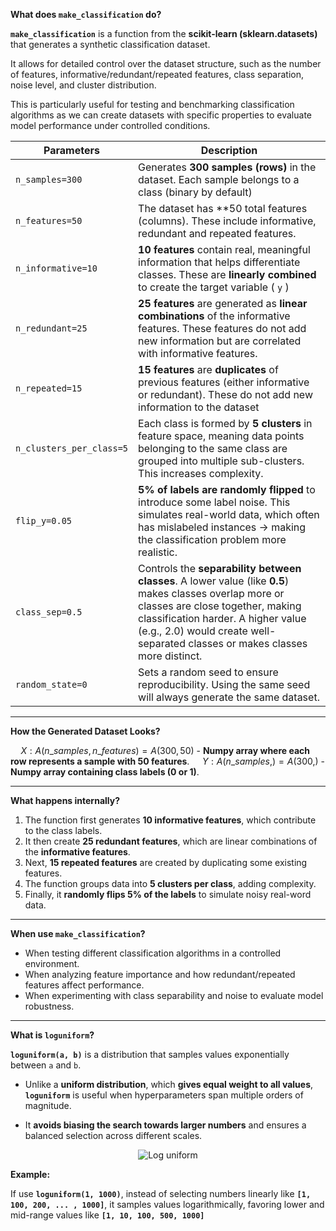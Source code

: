**What does `make_classification` do?**

**`make_classification`** is a function from the **scikit-learn (sklearn.datasets)** that generates a synthetic classification dataset. 

It allows for detailed control over the dataset structure, such as the number of features, informative/redundant/repeated features, class separation, noise level, and cluster distribution.

This is particularly useful for testing and benchmarking classification algorithms as we can create datasets with specific properties to evaluate model performance under controlled conditions.

<center>

| **Parameters** | **Description** |
| ------- | -----|
|  `n_samples=300` | Generates **300 samples (rows)** in the dataset. Each sample belongs to a class (binary by default) |
| `n_features=50` | The dataset has **50 total features (columns). These include informative, redundant and repeated features. | 
| `n_informative=10` | **10 features** contain real, meaningful information that helps differentiate classes. These are **linearly combined** to create the target variable ( `y` ) | 
|`n_redundant=25` | **25 features** are generated as **linear combinations** of the informative features. These features do not add new information but are correlated with informative features. |
| `n_repeated=15` | **15 features** are **duplicates** of previous features (either informative or redundant). These do not add new information to the dataset |
| `n_clusters_per_class=5` | Each class is formed by **5 clusters** in feature space, meaning data points belonging to the same class are grouped into multiple sub-clusters. This increases complexity. |
| `flip_y=0.05` | **5% of labels are randomly flipped** to introduce some label noise.  This simulates real-world data, which often has mislabeled instances $\rightarrow$ making the classification problem more realistic. | 
| `class_sep=0.5` | Controls the **separability between classes**. A lower value (like **0.5**) makes classes overlap more or classes are close together, making classification harder. A higher value (e.g., 2.0) would create well-separated classes or makes classes more distinct. |
| `random_state=0` | Sets a random seed to ensure reproducibility. Using the same seed will always generate the same dataset. |  

</center>

---

**How the Generated Dataset Looks?**

$\quad X: A(n\_samples, n\_features) = A(300, 50)$ - **Numpy array where each row represents a sample with 50 features**.
$\quad Y: A(n\_samples,) = A(300,)$ - **Numpy array containing class labels (0 or 1)**.

---

**What happens internally?**
1. The function first generates **10 informative features**, which contribute to the class labels.
2. It then create **25 redundant features**, which are linear combinations of the **informative features**.
3. Next, **15 repeated features** are created by duplicating some existing features.
4. The function groups data into **5 clusters per class**, adding complexity.
5. Finally, it **randomly flips 5% of the labels** to simulate noisy real-word data.

--- 

**When use `make_classification`?**
- When testing different classification algorithms in a controlled environment.
- When analyzing feature importance and how redundant/repeated features affect performance.
- When experimenting with class separability and noise to evaluate model robustness. 


----

**What is `loguniform`?**

**`loguniform(a, b)`** is a distribution that samples values exponentially between `a` and `b`.

- Unlike a **uniform distribution**, which **gives equal weight to all values**, **`loguniform`** is useful when hyperparameters span multiple orders of magnitude.

- It **avoids biasing the search towards larger numbers** and ensures a balanced selection across different scales.

<center>

![Log uniform](https://www.mathworks.com/help/examples/stats/win64/ComputeAndPlotLoguniformDistributionPdfExample_01.png)

</center>

**Example:**

If use **`loguniform(1, 1000)`**, instead of selecting numbers linearly like **`[1, 100, 200, ... , 1000]`**, it samples values logarithmically, favoring lower and mid-range values like **`[1, 10, 100, 500, 1000]`**
